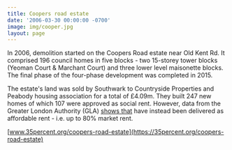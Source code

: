 ```yaml
---
title: Coopers road estate
date: '2006-03-30 00:00:00 -0700'
image: img/cooper.jpg
layout: page
---
```


In 2006, demolition started on the Coopers Road estate near Old Kent Rd.  It comprised 196 council homes in five blocks - two 15-storey tower blocks (Yeoman Court & Marchant Court) and three lower level maisonette blocks. The final phase of the four-phase development was completed in 2015.

The estate's land was sold by Southwark to Countryside Properties and Peabody housing association for a total of £4.09m. They built 247 new homes of which 107 were approved as social rent. However, data from the Greater London Authority (GLA) [shows that](https://35percent.org/redefining-social-rent) have instead been delivered as affordable rent - i.e. up to 80% market rent.

[www.35percent.org/coopers-road-estate](https://35percent.org/coopers-road-estate)
